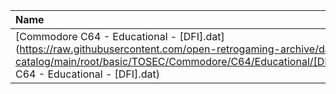 |Name|Size|
|:---|---:|
|[Commodore C64 - Educational - [DFI].dat](https://raw.githubusercontent.com/open-retrogaming-archive/dat-catalog/main/root/basic/TOSEC/Commodore/C64/Educational/[DFI]/Commodore C64 - Educational - [DFI].dat)|1172|
